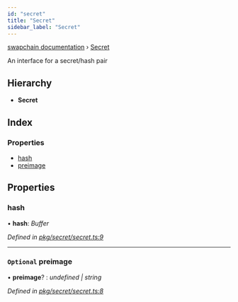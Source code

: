 ```yaml
---
id: "secret"
title: "Secret"
sidebar_label: "Secret"
---
```


[swapchain documentation](../globals.md) › [Secret](secret.md)

An interface for a secret/hash pair

## Hierarchy

* **Secret**

## Index

### Properties

* [hash](secret.md#hash)
* [preimage](secret.md#optional-preimage)

## Properties

###  hash

• **hash**: *Buffer*

*Defined in [pkg/secret/secret.ts:9](https://github.com/chronark/swapchain/blob/6beff0a/src/pkg/secret/secret.ts#L9)*

___

### `Optional` preimage

• **preimage**? : *undefined | string*

*Defined in [pkg/secret/secret.ts:8](https://github.com/chronark/swapchain/blob/6beff0a/src/pkg/secret/secret.ts#L8)*

